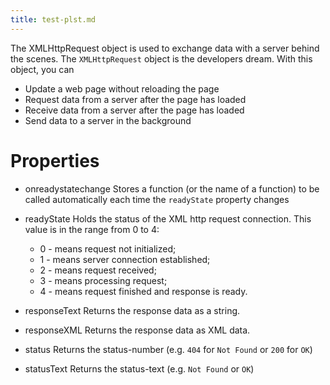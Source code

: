 ```yaml
---
title: test-plst.md
---
```


The XMLHttpRequest object is used to exchange data with a
server behind the scenes.  The `XMLHttpRequest` object is
the developers dream. With this object, you can

- Update a web page without reloading the page
- Request data from a server after the page has loaded
- Receive data from a server after the page has loaded
- Send data to a server in the background


# Properties

+ onreadystatechange
Stores a function (or the name of a function) to be
called automatically each time the `readyState`
property changes

+ readyState
Holds the status of the XML http request connection.
This value is in the range from 0 to 4:

  *  0  - means request not initialized;
  *  1  - means server connection established;
  *  2  - means request received;
  *  3  - means processing request;
  *  4  - means request finished and response is ready.

+ responseText
Returns the response data as a string.

+ responseXML
Returns the response data as XML data.

+ status
Returns the status-number (e.g. `404` for `Not Found` or `200` for `OK`)

+ statusText
Returns the status-text (e.g. `Not Found` or `OK`)





